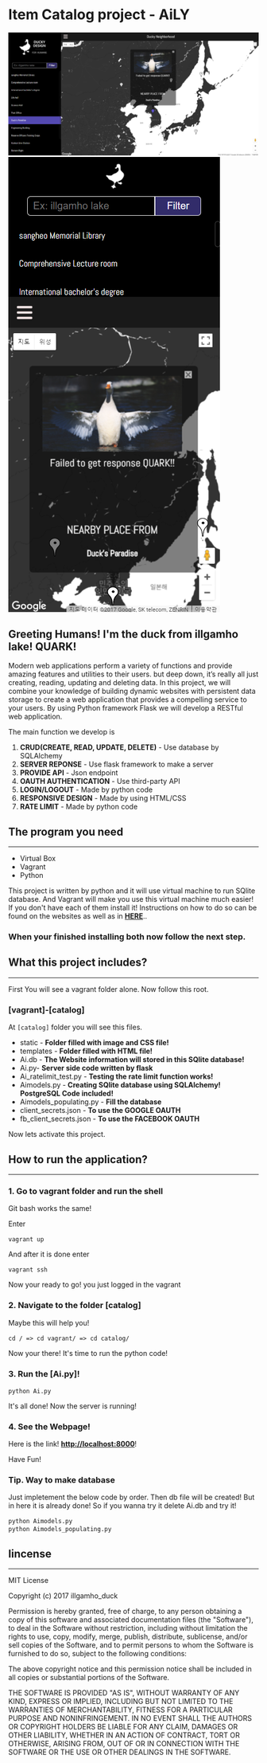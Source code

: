 # Item Catalog project - AiLY

![Aily](https://github.com/IllgamhoDuck/FSND/blob/master/Project_5%20Neighborhood%20Map/full.png)
![Aily](https://github.com/IllgamhoDuck/FSND/blob/master/Project_5%20Neighborhood%20Map/small.png)

## Greeting Humans! I'm the duck from illgamho lake! QUARK!

Modern web applications perform a variety of functions and provide amazing features and utilities to their users. but deep down, it’s really all just creating, reading, updating and deleting data. In this project, we will combine your knowledge of building dynamic websites with persistent data storage to create a web application that provides a compelling service to your users. By using Python framework Flask we will develop a RESTful web application.

The main function we develop is

1. **CRUD(CREATE, READ, UPDATE, DELETE)** - Use database by SQLAlchemy
2. **SERVER REPONSE** - Use flask framework to make a server
3. **PROVIDE API** - Json endpoint
4. **OAUTH AUTHENTICATION** - Use third-party API
5. **LOGIN/LOGOUT** - Made by python code
6. **RESPONSIVE DESIGN** - Made by using HTML/CSS
7. **RATE LIMIT** - Made by python code

## The program you need
___

* Virtual Box
* Vagrant
* Python

This project is written by python and it will use virtual machine to run SQlite database. And Vagrant will make you use this virtual machine much easier! If you don't have each of them install it! Instructions on how to do so can be found on the websites as well as in [**HERE**](https://www.udacity.com/wiki/ud088/vagrant)..

### When your finished installing both now follow the next step.

## What this project includes?
___

First You will see a vagrant folder alone.
Now follow this root.

### [vagrant]-[catalog]

At `[catalog]` folder you will see this files.

* static - **Folder filled with image and CSS file!**
* templates - **Folder filled with HTML file!** 
* Ai.db - **The Website information will stored in this SQlite database!**
* Ai.py- **Server side code written by flask**
* Ai_ratelimit_test.py - **Testing the rate limit function works!**
* Aimodels.py - **Creating SQlite database using SQLAlchemy! PostgreSQL Code included!**
* Aimodels_populating.py - **Fill the database**
* client_secrets.json - **To use the GOOGLE OAUTH**
* fb_client_secrets.json - **To use the FACEBOOK OAUTH**

Now lets activate this project.

## How to run the application?
___
### 1. Go to vagrant folder and run the shell

Git bash works the same!

Enter 
```
vagrant up
```

And after it is done enter

```
vagrant ssh
```

Now your ready to go! you just logged in the vagrant


### 2. Navigate to the folder [catalog]

Maybe this will help you!

```
cd / => cd vagrant/ => cd catalog/
```

Now your there! It's time to run the python code!

### 3. Run the [Ai.py]!

```
python Ai.py
```
It's all done! Now the server is running!
### 4. See the Webpage!

Here is the link!
**[http://localhost:8000](http://localhost:8000)**!

Have Fun!

### Tip. Way to make database

Just impletement the below code by order. 
Then db file will be created! 
But in here it is already done!
So if you wanna try it delete Ai.db and try it!
```
python Aimodels.py
python Aimodels_populating.py
```


## lincense
___
MIT License

Copyright (c) 2017 illgamho_duck

Permission is hereby granted, free of charge, to any person obtaining a copy
of this software and associated documentation files (the "Software"), to deal
in the Software without restriction, including without limitation the rights
to use, copy, modify, merge, publish, distribute, sublicense, and/or sell
copies of the Software, and to permit persons to whom the Software is
furnished to do so, subject to the following conditions:

The above copyright notice and this permission notice shall be included in all
copies or substantial portions of the Software.

THE SOFTWARE IS PROVIDED "AS IS", WITHOUT WARRANTY OF ANY KIND, EXPRESS OR
IMPLIED, INCLUDING BUT NOT LIMITED TO THE WARRANTIES OF MERCHANTABILITY,
FITNESS FOR A PARTICULAR PURPOSE AND NONINFRINGEMENT. IN NO EVENT SHALL THE
AUTHORS OR COPYRIGHT HOLDERS BE LIABLE FOR ANY CLAIM, DAMAGES OR OTHER
LIABILITY, WHETHER IN AN ACTION OF CONTRACT, TORT OR OTHERWISE, ARISING FROM,
OUT OF OR IN CONNECTION WITH THE SOFTWARE OR THE USE OR OTHER DEALINGS IN THE
SOFTWARE.

